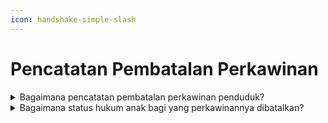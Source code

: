 ```yaml
---
icon: handshake-simple-slash
---
```


# Pencatatan Pembatalan Perkawinan

<details>

<summary>Bagaimana pencatatan pembatalan perkawinan penduduk?</summary>

1. Berdasarkan Pasal 39 Undang-Undang No 23 Tahun 2006 diatur bahwa Pembatalan Perkawinan wajib dilaporkan oleh Penduduk yang mengalami pembatalan perkawinan kepada Instansi Pelaksana paling lambat 90 (sembilan puluh) hari setelah putusan pengadilan tentang pembatalan perkawinan yang telah memperoleh kekuatan hukum tetap.
2. &#x20;Merujuk Pasal 41 Peraturan Presiden Nomor 96 Tahun 2018 diatur bahwa pencatatan pembatalan perkawinan dilakukan dengan memenuhi persyaratan berupa:
   1. Salinan putusan pengadilan yang telah mempunyai kekuatan hukum tetap;
   2. Kutipan akta perkawinan;
   3. KK; dan
   4. KTP-el.
3. Disdukcapil Kabupaten/Kota atau UPT Disdukcapil Kabupaten/Kota dalam pencatatan pembatalan perkawinan:
   1. Memberikan catatan pinggir pada register akta perkawinan dan kutipan akta perkawinan dan mencabut kutipan akta perkawinan; serta
   2. Menerbitkan surat keterangan pembatalan perkawinan dan menyerahkannya kepada pemohon.

**Sumber rujukan:**

* Pasal 39 Undang-Undang Nomor 23 Tahun 2006  &#x20;tentang Administrasi Kependudukan.([link](https://peraturan.go.id/id/uu-no-23-tahun-2006))
* Pasal 41 Peraturan Presiden Nomor 96 Tahun 2018 tentang Persyaratan dan Tata Cara  \
  Pendaftaran Penduduk dan Pencatatan Sipil. ([link](https://peraturan.go.id/id/perpres-no-96-tahun-2018))
* Pasal 55 Peraturan Menteri Dalam Negeri Nomor 109 Tahun 2019 tentang Formulir dan  \
  Buku Yang Digunakan Dalam Administrasi  &#x20;Kependudukan. ([link](https://peraturan.go.id/id/permendagri-no-109-tahun-2019))
* Keputusan Menteri Dalam Negeri Nomor  &#x20;400.8.2-5484.Dukcapil Tahun 2022 tentang  \
  Petunjuk Teknis Pelayanan Pencatatan Sipil.&#x20;
* Surat Dirjen Dukcapil yang ditujukan kepada  &#x20;Kepala Dinas Dukcapil di Seluruh Indonesia  &#x20;Nomor  &#x20;470/13287/Dukcapil  &#x20;tanggal  &#x20;28  &#x20;September 2021 hal Jenis Layanan, Persyaratan  &#x20;dan Penjelasan Pendaftaran Penduduk dan  &#x20;Pencatatan Sipil.

{% hint style="success" %}
Dibuat:  23 Juni 2025 10:00 WIB | Perubahan terakhir: 23 Juni 2025 10:00 WIB
{% endhint %}

</details>



<details>

<summary>Bagaimana status hukum anak bagi yang perkawinannya dibatalkan?</summary>

Status&#x20;hukum&#x20;anak&#x20;bagi&#x20;yang&#x20;perkawinannya dibatalkan tidak berlaku surut&#x20;terhadap anak-anak yang dilahirkan dari&#x20;perkawinan tersebut, sebagaimana diamanatkan&#x20;dalam:\


1. Pasal 28 ayat (2) huruf a Undang-Undang   &#x20;Nomor 1 Tahun 1974, yang intinya diatur   &#x20;bahwa keputusan pengadilan mengenai   &#x20;pembatalan perkawinan tidak berlaku surut   &#x20;terhadap anak-anak yang dilahirkan dari   &#x20;perkawinan tersebut.
2. Pasal 72 Undang-Undang Nomor 23 Tahun   &#x20;2006, diatur bahwa pembatalan akta   &#x20;pencatatan sipil dilakukan berdasarkan   &#x20;putusan pengadilan yang telah mempunyai   &#x20;kekuatan hukum tetap.

**Sumber rujukan:**

* Pasal 28 ayat (2)  huruf a Undang-Undang  &#x20;Nomor 1 Tahun 1974 tentang Perkawinan. ([link](https://peraturan.go.id/id/uu-no-1-tahun-1974))
* Pasal 72 Undang-Undang Nomor 23 Tahun 2006  &#x20;tentang Administrasi Kependudukan. ([link](https://peraturan.go.id/id/uu-no-23-tahun-2006))

{% hint style="success" %}
Dibuat:  23 Juni 2025 10:00 WIB | Perubahan terakhir: 23 Juni 2025 10:00 WIB
{% endhint %}

</details>


